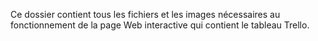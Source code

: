 Ce dossier contient tous les fichiers et les images nécessaires au fonctionnement de la page Web interactive qui contient le tableau Trello.
